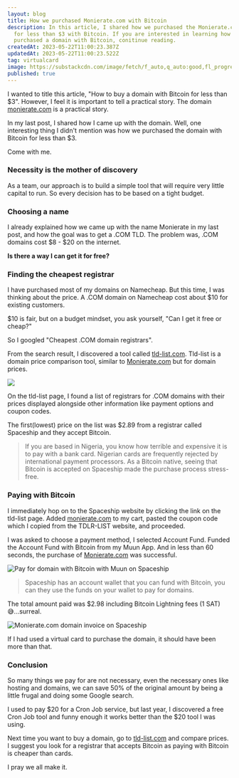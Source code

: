 ```yaml
---
layout: blog
title: How we purchased Monierate.com with Bitcoin
description: In this article, I shared how we purchased the Monierate.com domain
  for less than $3 with Bitcoin. If you are interested in learning how to
  purchased a domain with Bitcoin, conitinue reading.
createdAt: 2023-05-22T11:00:23.387Z
updatedAt: 2023-05-22T11:00:23.522Z
tag: virtualcard
image: https://substackcdn.com/image/fetch/f_auto,q_auto:good,fl_progressive:steep/https%3A%2F%2Fsubstack-post-media.s3.amazonaws.com%2Fpublic%2Fimages%2F2bb229ac-611a-49bd-9ea6-b66f371ec9fd_720x701.png
published: true
---
```


I wanted to title this article, "How to buy a domain with Bitcoin for less than $3". However, I feel it is important to tell a practical story. The domain [monierate.com](http://monierate.com/) is a practical story.  
  
In my last post, I shared how I came up with the domain. Well, one interesting thing I didn't mention was how we purchased the domain with Bitcoin for less than $3.

Come with me.

### Necessity is the mother of discovery
As a team, our approach is to build a simple tool that will require very little capital to run. So every decision has to be based on a tight budget.

### Choosing a name

I already explained how we came up with the name Monierate in my last post, and how the goal was to get a .COM TLD. The problem was, .COM domains cost $8 - $20 on the internet.

**Is there a way I can get it for free?**

### Finding the cheapest registrar

I have purchased most of my domains on Namecheap. But this time, I was thinking about the price. A .COM domain on Namecheap cost about $10 for existing customers.  
  
$10 is fair, but on a budget mindset, you ask yourself, "Can I get it free or cheap?"  
  
So I googled "Cheapest .COM domain registrars".  
  
From the search result, I discovered a tool called [tld-list.com](https://tld-list.com/tld/com). Tld-list is a domain price comparison tool, similar to [Monierate.com](http://monierate.com/) but for domain prices.

[](https://substackcdn.com/image/fetch/f_auto,q_auto:good,fl_progressive:steep/https%3A%2F%2Fsubstack-post-media.s3.amazonaws.com%2Fpublic%2Fimages%2F9019c7c8-a415-4998-b7fe-6ad4cdc40e33_754x188.png)

![](https://substackcdn.com/image/fetch/w_1456,c_limit,f_auto,q_auto:good,fl_progressive:steep/https%3A%2F%2Fsubstack-post-media.s3.amazonaws.com%2Fpublic%2Fimages%2F9019c7c8-a415-4998-b7fe-6ad4cdc40e33_754x188.png)

On the tld-list page, I found a list of registrars for .COM domains with their prices displayed alongside other information like payment options and coupon codes.  
  
The first(lowest) price on the list was $2.89 from a registrar called Spaceship and they accept Bitcoin.

> If you are based in Nigeria, you know how terrible and expensive it is to pay with a bank card. Nigerian cards are frequently rejected by international payment processors. As a Bitcoin native, seeing that Bitcoin is accepted on Spaceship made the purchase process stress-free.

### Paying with Bitcoin

I immediately hop on to the Spaceship website by clicking the link on the tld-list page. Added [monierate.com](http://monierate.com/) to my cart, pasted the coupon code which I copied from the TDLR-LIST website, and proceeded.  
  
I was asked to choose a payment method, I selected Account Fund. Funded the Account Fund with Bitcoin from my Muun App. And in less than 60 seconds, the purchase of [Monierate.com](http://monierate.com/) was successful.

[](https://substackcdn.com/image/fetch/f_auto,q_auto:good,fl_progressive:steep/https%3A%2F%2Fsubstack-post-media.s3.amazonaws.com%2Fpublic%2Fimages%2Ff0186692-4889-4ab9-9b5d-aa80e52b1677_718x864.png)

![Pay for domain with Bitcoin with Muun on Spaceship](https://substackcdn.com/image/fetch/w_1456,c_limit,f_auto,q_auto:good,fl_progressive:steep/https%3A%2F%2Fsubstack-post-media.s3.amazonaws.com%2Fpublic%2Fimages%2Ff0186692-4889-4ab9-9b5d-aa80e52b1677_718x864.png "Pay for domain with Bitcoin with Muun on Spaceship")

> Spaceship has an account wallet that you can fund with Bitcoin, you can they use the funds on your wallet to pay for domains.

The total amount paid was $2.98 including Bitcoin Lightning fees (1 SAT) 😅...surreal.

[](https://substackcdn.com/image/fetch/f_auto,q_auto:good,fl_progressive:steep/https%3A%2F%2Fsubstack-post-media.s3.amazonaws.com%2Fpublic%2Fimages%2F2bb229ac-611a-49bd-9ea6-b66f371ec9fd_720x701.png)

![Monierate.com domain invoice on Spaceship](https://substackcdn.com/image/fetch/w_1456,c_limit,f_auto,q_auto:good,fl_progressive:steep/https%3A%2F%2Fsubstack-post-media.s3.amazonaws.com%2Fpublic%2Fimages%2F2bb229ac-611a-49bd-9ea6-b66f371ec9fd_720x701.png "Monierate.com domain invoice on Spaceship")

  
If I had used a virtual card to purchase the domain, it should have been more than that.

### Conclusion

So many things we pay for are not necessary, even the necessary ones like hosting and domains, we can save 50% of the original amount by being a little frugal and doing some Google search.  
  
I used to pay $20 for a Cron Job service, but last year, I discovered a free Cron Job tool and funny enough it works better than the $20 tool I was using.  
  
Next time you want to buy a domain, go to [tld-list.com](https://tld-list.com/tld/com) and compare prices. I suggest you look for a registrar that accepts Bitcoin as paying with Bitcoin is cheaper than cards.

I pray we all make it.